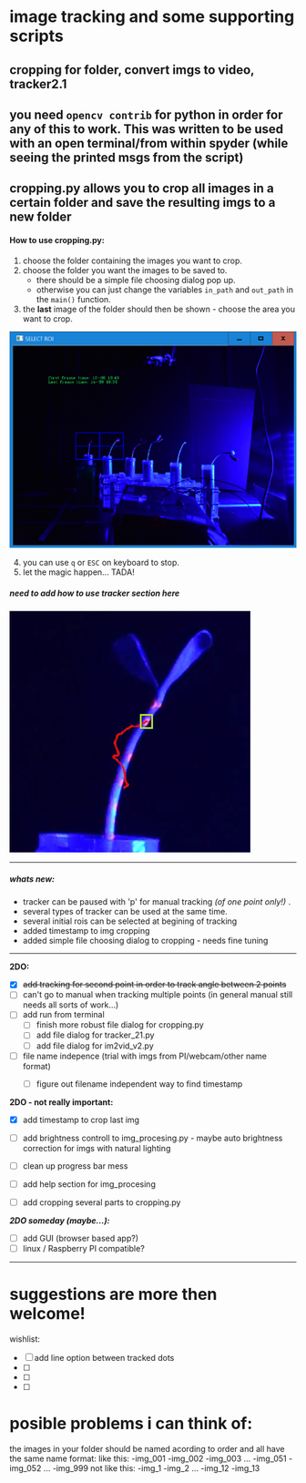 # image tracking and some supporting scripts

cropping for folder, convert imgs to video, tracker2.1 
------------
you need `opencv contrib` for python in order for any of this to work.
This was written to be used with an open terminal/from within spyder
(while seeing the printed msgs from the script)
------------


##  cropping.py allows you to crop all images in a certain folder and save the resulting imgs to a new folder
#### How to use cropping.py:
1. choose the folder containing the images you want to crop.
2. choose the folder you want the images to be saved to.
	 - there should be a simple file choosing dialog pop up. 
	 - otherwise you can just change the variables `in_path` and `out_path` in the `main()` function.
3. the **last** image of the folder should then be shown - choose the area you want to crop.

![select_ROI](examples/select_ROI_exmp.png)

4. you can use `q` or `ESC` on keyboard to stop.
5. let the magic happen... TADA!




##### need to add *how to use tracker* section here
![tip_with_track](examples/tip%20with%20track.png)


------------

##### whats new:
* tracker can be paused with 'p' for manual tracking *(of one point only!)* .
* several types of tracker can be used at the same time.
* several initial rois can be selected at begining of tracking
* added timestamp to img cropping
* added simple file choosing dialog to cropping - needs fine tuning

------------
**2DO:**
- [X] ~~add tracking for second point in order to track angle between 2 points~~
- [ ] can't go to manual when tracking multiple points
	(in general manual still needs all sorts of work...)
- [ ] add run from terminal
	- [ ] finish more robust file dialog for cropping.py  
	- [ ] add file dialog for tracker_21.py
	- [ ] add file dialog for im2vid_v2.py
- [ ] file name indepence (trial with imgs from PI/webcam/other name format)
	- [ ] figure out filename independent way to find timestamp

	
**2DO - not really important:**
- [X] add timestamp to crop last img
- [ ] add brightness controll to img_procesing.py - maybe auto brightness correction for imgs with natural lighting
- [ ] clean up progress bar mess
- [ ] add help section for img_procesing
- [ ] add cropping several parts to cropping.py


_**2DO someday (maybe...):**_
- [ ] add GUI (browser based app?)
- [ ] linux / Raspberry PI compatible?

------------
# suggestions are more then welcome!

wishlist:
- [ ] add line option between tracked dots
- [ ]
- [ ]
- [ ]


# posible problems i can think of:
the images in your folder should be named acording to order and all have the same name format:
like this:
	-img_001
	-img_002
	-img_003
	...
	-img_051
	-img_052
	...
	-img_999
not like this:
	-img_1
	-img_2
	...
	-img_12
	-img_13